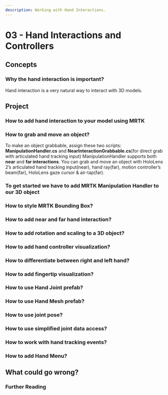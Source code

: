 ```yaml
---
description: Working with Hand Interactions.
---
```


# 03 - Hand Interactions and Controllers

## Concepts

### Why the hand interaction is important?

Hand interaction is a very natural way to interact with 3D models.

## Project

### How to add hand interaction to your model using MRTK

### How to grab and move an object?

 To make an object grabbable, assign these two scripts: **ManipulationHandler.cs** and **NearInteractionGrabbable.cs**\(for direct grab with articulated hand tracking input\) ManipulationHandler supports both **near** and **far interactions**. You can grab and move an object with HoloLens 2’s articulated hand tracking input\(near\), hand ray\(far\), motion controller’s beam\(far\), HoloLens gaze cursor & air-tap\(far\).

### To get started we have to add MRTK Manipulation Handler to our 3D object

### How to style MRTK Bounding Box?

### How to add near and far hand interaction?

### How to add rotation and scaling to a 3D object?



### How to add hand controller visualization?

### How to differentiate between right and left hand?

### How to add fingertip visualization?

### How to use Hand Joint prefab?

### How to use Hand Mesh prefab? 

### How to use joint pose?

### How to use simplified joint data access?

### How to work with hand tracking events?

### How to add Hand Menu?

## What could go wrong?

### Further Reading

